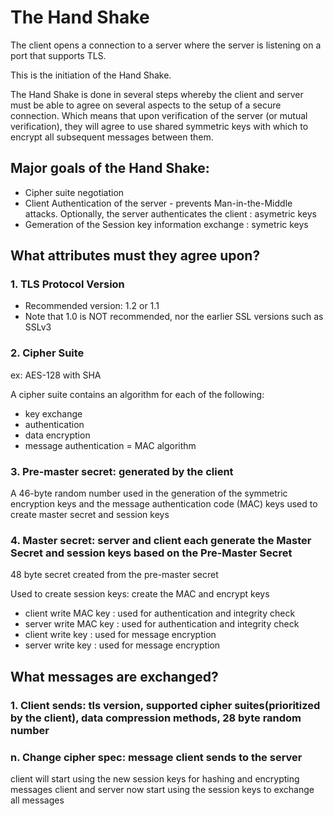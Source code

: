 
# The Hand Shake

The client opens a connection to a server where the server is listening on a port that supports TLS.

This is the initiation of the Hand Shake.

The Hand Shake is done in several steps whereby the client and server must be able to agree on several aspects to the setup
of a secure connection. Which means that upon verification of the server (or mutual verification), they will agree to use
shared symmetric keys with which to encrypt all subsequent messages between them.

## Major goals of the Hand Shake:
- Cipher suite negotiation
- Client Authentication of the server - prevents Man-in-the-Middle attacks. Optionally, the server authenticates the client : asymetric keys
- Gemeration of the Session key information exchange : symetric keys

## What attributes must they agree upon?

### 1. TLS Protocol Version
* Recommended version: 1.2 or 1.1
* Note that 1.0 is NOT recommended, nor the earlier SSL versions such as SSLv3

### 2. Cipher Suite
ex: AES-128 with SHA

A cipher suite contains an algorithm for each of the following:
* key exchange
* authentication
* data encryption
* message authentication = MAC algorithm

### 3. Pre-master secret: generated by the client
A 46-byte random number used in the generation of the symmetric encryption keys and the message authentication code (MAC) keys
used to create master secret and session keys

### 4. Master secret: server and client each generate the Master Secret and session keys based on the Pre-Master Secret
48 byte secret created from the pre-master secret

Used to create session keys: create the MAC and encrypt keys
- client write MAC key : used for authentication and integrity check
- server write MAC key : used for authentication and integrity check
- client write key : used for message encryption
- server write key : used for message encryption

## What messages are exchanged?

### 1. Client sends: tls version, supported cipher suites(prioritized by the client), data compression methods, 28 byte random number


### n. Change cipher spec: message client sends to the server
client will start using the new session keys for hashing and encrypting messages
client and server now start using the session keys to exchange all messages





